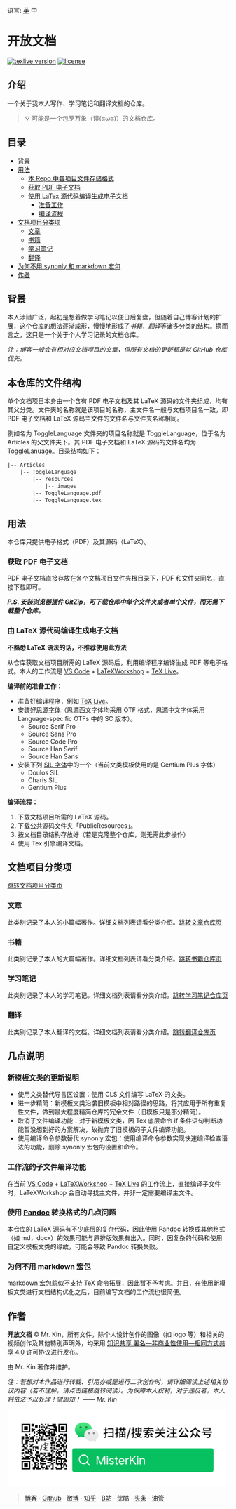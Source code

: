 语言: [英][Readme] 中

[Readme]: ./README.md

# 开放文档

[![texlive version][]](https://tug.org/texlive/) [![license][]](./LICENSE_CN)

[texlive version]: https://img.shields.io/badge/texlive-v2020-blue
[license]: https://img.shields.io/badge/license-CC%20BY--NC--SA%204.0-blue

## 介绍
一个关于我本人写作、学习笔记和翻译文档的仓库。

> ⛛ 可能是一个包罗万象（误(ಡωಡ)）的文档仓库。

## 目录
- [背景](#背景)
- [用法](#用法)
  - [本 Repo 中各项目文件存储格式](#本-Repo-中各项目文件存储格式)
  - [获取 PDF 电子文档](#获取-PDF-电子文档)
  - [使用 LaTex 源代码编译生成电子文档](#使用-LaTex-源代码编译生成电子文档)
    - [准备工作](#准备工作)
    - [编译流程](#编译流程)
- [文档项目分类项](#文档项目分类项)
  - [文章](#文章)
  - [书籍](#书籍)
  - [学习笔记](#学习笔记)
  - [翻译](#翻译)
- [为何不用 synonly 和 markdown 宏包](#为何不用-synonly-和-markdown-宏包)
- [作者](#作者)

## 背景
本人涉猎广泛，起初是想着做学习笔记以便日后复盘，但随着自己博客计划的扩展，这个仓库的想法逐渐成形，慢慢地形成了*书籍*，*翻译*等诸多分类的结构。换而言之，这只是一个关于个人学习记录的文档仓库。

*注：博客一般会有相对应文档项目的文章，但所有文档的更新都是以 GitHub 仓库优先。*

## 本仓库的文件结构
单个文档项目本身由一个含有 PDF 电子文档及其 LaTeX 源码的文件夹组成，均有其父分类。文件夹的名称就是该项目的名称，主文件名一般与文档项目名一致，即 PDF 电子文档和 LaTeX 源码主文件的文件名与文件夹名称相同。

例如名为 ToggleLanguage 文件夹的项目名称就是 ToggleLanguage，位于名为 Articles 的父文件夹下。其 PDF 电子文档和 LaTeX 源码的文件名均为 ToggleLanuage。目录结构如下：
```
|-- Articles
    |-- ToggleLanguage
        |-- resources
            |-- images
        |-- ToggleLanguage.pdf
        |-- ToggleLanguage.tex
```

## 用法
本仓库只提供电子格式（PDF）及其源码（LaTeX）。

### 获取 PDF 电子文档
PDF 电子文档直接存放在各个文档项目文件夹根目录下，PDF 和文件夹同名，直接下载即可。

***P.S. 安装浏览器插件 GitZip，可下载仓库中单个文件夹或者单个文件，而无需下载整个仓库。***

### 由 LaTeX 源代码编译生成电子文档
**不熟悉 LaTeX 语法的话，不推荐使用此方法**

从仓库获取文档项目所需的 LaTeX 源码后，利用编译程序编译生成 PDF 等电子格式。本人的工作流是 [VS Code][] + [LaTeXWorkshop][] + [TeX Live][]。

**编译前的准备工作：**
- 准备好编译程序，例如 [TeX Live][]。
- 安装好[思源字体][]（思源西文字体均采用 OTF 格式，思源中文字体采用 Language-specific OTFs 中的 SC 版本）。
  - Source Serif Pro
  - Source Sans Pro
  - Source Code Pro
  - Source Han Serif
  - Source Han Sans
- 安装下列 [SIL 字体][]中的一个（当前文类模板使用的是 Gentium Plus 字体）
  - Doulos SIL
  - Charis SIL
  - Gentium Plus

**编译流程：**
1. 下载文档项目所需的 LaTeX 源码。
2. 下载公共源码文件夹「PublicResources」。
3. 按文档目录结构存放好（若是克隆整个仓库，则无需此步操作）
4. 使用 Tex 引擎编译文档。

[TeX Live]: https://tug.org/texlive
[VS Code]: https://code.visualstudio.com
[LaTeXWorkshop]: https://marketplace.visualstudio.com/items?itemName=James-Yu.latex-workshop#review-details
[思源字体]: https://github.com/adobe-fonts
[SIL 字体]: https://software.sil.org/fonts/

## 文档项目分类项
[跳转文档项目分类页][]

### 文章
此类别记录了本人的小篇幅著作。详细文档列表请看分类介绍。[跳转文章仓库页][]

### 书籍
此类别记录了本人的大篇幅著作。详细文档列表请看分类介绍。[跳转书籍仓库页][]

### 学习笔记
此类别记录了本人的学习笔记。详细文档列表请看分类介绍。[跳转学习笔记仓库页][]

### 翻译
此类别记录了本人翻译的文档。详细文档列表请看分类介绍。[跳转翻译仓库页][]

[跳转文档项目分类页]: ./
[跳转文章仓库页]: ./Articles
[跳转书籍仓库页]: ./Books
[跳转学习笔记仓库页]: ./LearningNotes
[跳转翻译仓库页]: ./Translations

## 几点说明
### 新模板文类的更新说明
- 使用文类替代导言区设置：使用 CLS 文件编写 LaTeX 的文类。
- 进一步精简：新模板文类沿袭旧模板中相对路径的思路，将其应用于所有重复性文件，做到最大程度精简仓库的冗余文件（旧模板只是部分精简）。
- 取消子文件编译功能：对于新模板文类，因 Tex 底层命令 if 条件语句判断功能暂没想到好的方案解决，故抛弃了旧模板的子文件编译功能。
- 使用编译命令参数替代 synonly 宏包：使用编译命令参数实现快速编译检查语法的功能，删除 synonly 宏包的设置和命令。

### 工作流的子文件编译功能
在当前 [VS Code][] + [LaTeXWorkshop][] + [TeX Live][] 的工作流上，直接编译子文件时，LaTeXWorkshop 会自动寻找主文件，并非一定需要编译主文件。

### 使用 [Pandoc][] 转换格式的几点问题
本仓库的 LaTeX 源码有不少底层的复杂代码，因此使用 [Pandoc][] 转换成其他格式（如 md，docx）的效果可能与原排版效果有出入。同时，因复杂的代码和使用自定义模板文类的缘故，可能会导致 Pandoc 转换失败。

### 为何不用 markdown 宏包
markdown 宏包貌似不支持 TeX 命令拓展，因此暂不予考虑。并且，在使用新模板文类进行文档结构优化之后，目前编写文档的工作流也很简便。

[Pandoc]: https://pandoc.org

## 作者
**开放文档** © Mr. Kin，所有文件，除个人设计创作的图像（如 logo 等）和相关的视频创作及其他特别声明外，均采用 [知识共享 署名—非商业性使用—相同方式共享 4.0][] 许可协议进行发布。

由 Mr. Kin 著作并维护。

*注：若想对本作品进行转载、引用亦或是进行二次创作时，请详细阅读上述相关协议内容（若不理解，请点击链接跳转阅读）。为保障本人权利，对于违反者，本人将依法予以处理！望周知！ —— Mr. Kin*

![微信公众号](./PublicResources/images/FollowMe/WechatOfficialAccounts.png)

> [博客][] · [Github][] · [微博][] · [知乎][] · [B站][] · [优酷][] · [头条][] · [油管][]

[知识共享 署名—非商业性使用—相同方式共享 4.0]: ./LICENSE_CN
[博客]: https://mister-kin.github.io
[Github]: https://github.com/mister-kin
[微博]: https://weibo.com/6270111192/profile?topnav=1&wvr=6&is_all=1
[知乎]: https://www.zhihu.com/people/drwu-94
[B站]: http://space.bilibili.com/17025250?
[优酷]: http://i.youku.com/i/UNjA3MTk5Mjgw?spm=a2hzp.8253869.0.0
[油管]: https://www.youtube.com/channel/UCNhtdG6whC5mlRDkrhQ0wLA?view_as=public
[头条]: https://www.toutiao.com/c/user/835254071079053/#mid=1663279303982091
